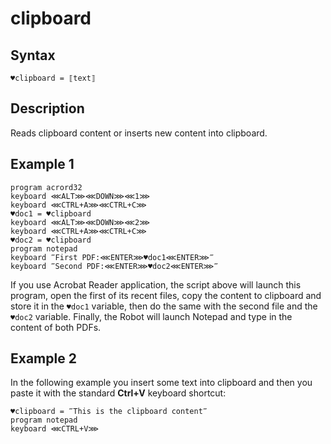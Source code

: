 # clipboard

## Syntax

```G1ANT
♥clipboard = ⟦text⟧
```

## Description

Reads clipboard content or inserts new content into clipboard.

## Example 1

```G1ANT
program acrord32
keyboard ⋘ALT⋙⋘DOWN⋙⋘1⋙
keyboard ⋘CTRL+A⋙⋘CTRL+C⋙
♥doc1 = ♥clipboard
keyboard ⋘ALT⋙⋘DOWN⋙⋘2⋙
keyboard ⋘CTRL+A⋙⋘CTRL+C⋙
♥doc2 = ♥clipboard
program notepad
keyboard ‴First PDF:⋘ENTER⋙♥doc1⋘ENTER⋙‴
keyboard ‴Second PDF:⋘ENTER⋙♥doc2⋘ENTER⋙‴
```

If you use Acrobat Reader application, the script above will launch this program, open the first of its recent files, copy the content to clipboard and store it in the `♥doc1` variable, then do the same with the second file and the `♥doc2` variable. Finally, the Robot will launch Notepad and type in the content of both PDFs.

## Example 2

In the following example you insert some text into clipboard and then you paste it with the standard **Ctrl+V** keyboard shortcut:

```G1ANT
♥clipboard = ‴This is the clipboard content‴
program notepad
keyboard ⋘CTRL+V⋙
```
